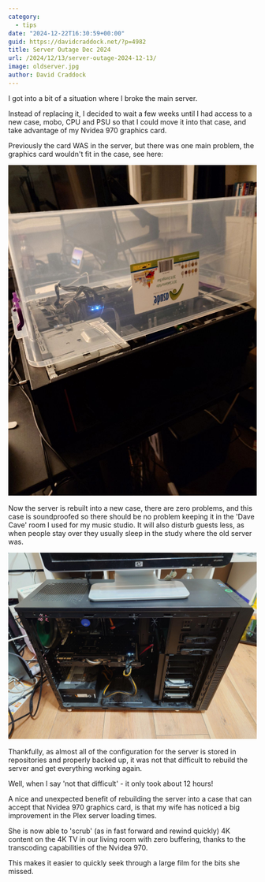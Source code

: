 ```yaml
---
category:
  - tips
date: "2024-12-22T16:30:59+00:00"
guid: https://davidcraddock.net/?p=4982
title: Server Outage Dec 2024
url: /2024/12/13/server-outage-2024-12-13/
image: oldserver.jpg
author: David Craddock
---
```


I got into a bit of a situation where I broke the main server.

Instead of replacing it, I decided to wait a few weeks until I had access to a new case, mobo, CPU and PSU so that I could move it into that case, and take advantage of my Nvidea 970 graphics card.

Previously the card WAS in the server, but there was one main problem, the graphics card wouldn't fit in the case, see here:

![image](oldserver.jpg)

Now the server is rebuilt into a new case, there are zero problems, and this case is soundproofed so there should be no problem keeping it in the 'Dave Cave' room I used for my music studio. It will also disturb guests less, as when people stay over they usually sleep in the study where the old server was.

![image](newserver.jpg)

Thankfully, as almost all of the configuration for the server is stored in repositories and properly backed up, it was not that difficult to rebuild the server and get everything working again.

Well, when I say 'not that difficult' - it only took about 12 hours!

A nice and unexpected benefit of rebuilding the server into a case that can accept that Nvidea 970 graphics card, is that my wife has noticed a big improvement in the Plex server loading times.

She is now able to 'scrub' (as in fast forward and rewind quickly) 4K content on the 4K TV in our living room with zero buffering, thanks to the transcoding capabilities of the Nvidea 970.

This makes it easier to quickly seek through a large film for the bits she missed.





